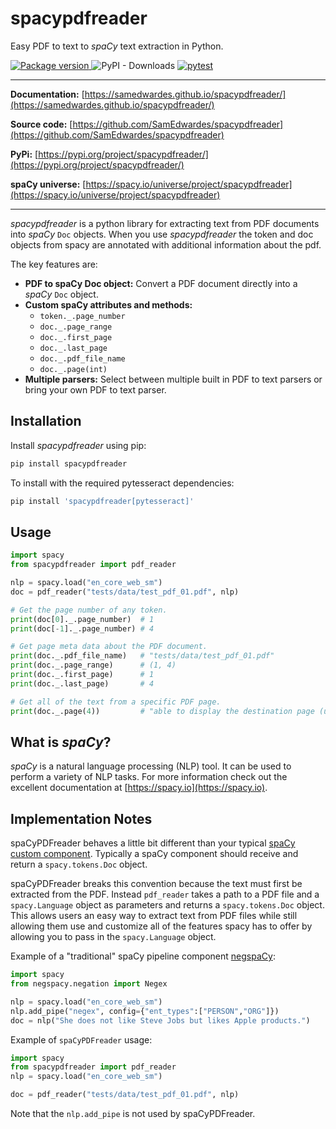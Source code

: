 # spacypdfreader

Easy PDF to text to *spaCy* text extraction in Python.

<p>
    <!-- PyPI version -->
    <a href="https://pypi.org/project/spacypdfreader" target="_blank">
        <img src="https://img.shields.io/pypi/v/spacypdfreader?color=%2334D058&label=pypi%20package" alt="Package version">
    </a>
    <!-- PyPi Downloads -->
    <img alt="PyPI - Downloads" src="https://img.shields.io/pypi/dm/spacypdfreader?label=PyPi%20downloads">
    <!-- Pytest -->
    <a href="https://github.com/SamEdwardes/spacypdfreader/actions/workflows/pytest.yml" target="_blank">
        <img src="https://github.com/SamEdwardes/spacypdfreader/actions/workflows/pytest.yml/badge.svg" alt="pytest">
    </a>
</p>

<hr></hr>

**Documentation:** [https://samedwardes.github.io/spacypdfreader/](https://samedwardes.github.io/spacypdfreader/)

**Source code:** [https://github.com/SamEdwardes/spacypdfreader](https://github.com/SamEdwardes/spacypdfreader)

**PyPi:** [https://pypi.org/project/spacypdfreader/](https://pypi.org/project/spacypdfreader/)

**spaCy universe:** [https://spacy.io/universe/project/spacypdfreader](https://spacy.io/universe/project/spacypdfreader)

<hr></hr>

*spacypdfreader* is a python library for extracting text from PDF documents into *spaCy* `Doc` objects. When you use *spacypdfreader* the token and doc objects from spacy are annotated with additional information about the pdf.

The key features are:

- **PDF to spaCy Doc object:** Convert a PDF document directly into a *spaCy* `Doc` object.
- **Custom spaCy attributes and methods:**
    - `token._.page_number`
    - `doc._.page_range`
    - `doc._.first_page`
    - `doc._.last_page`
    - `doc._.pdf_file_name`
    - `doc._.page(int)`
- **Multiple parsers:** Select between multiple built in PDF to text parsers or bring your own PDF to text parser.

## Installation

Install *spacypdfreader* using pip:

```bash
pip install spacypdfreader
```

To install with the required pytesseract dependencies:

```bash
pip install 'spacypdfreader[pytesseract]'
```

## Usage

```python
import spacy
from spacypdfreader import pdf_reader

nlp = spacy.load("en_core_web_sm")
doc = pdf_reader("tests/data/test_pdf_01.pdf", nlp)

# Get the page number of any token.
print(doc[0]._.page_number)  # 1
print(doc[-1]._.page_number) # 4

# Get page meta data about the PDF document.
print(doc._.pdf_file_name)   # "tests/data/test_pdf_01.pdf"
print(doc._.page_range)      # (1, 4)
print(doc._.first_page)      # 1
print(doc._.last_page)       # 4

# Get all of the text from a specific PDF page.
print(doc._.page(4))         # "able to display the destination page (unless..."
```

## What is *spaCy*?

*spaCy* is a natural language processing (NLP) tool. It can be used to perform a variety of NLP tasks. For more information check out the excellent documentation at [https://spacy.io](https://spacy.io).

## Implementation Notes

spaCyPDFreader behaves a little bit different than your typical [spaCy custom component](https://spacy.io/usage/processing-pipelines#custom-components). Typically a spaCy component should receive and return a `spacy.tokens.Doc` object.

spaCyPDFreader breaks this convention because the text must first be extracted from the PDF. Instead `pdf_reader` takes a path to a PDF file and a `spacy.Language` object as parameters and returns a `spacy.tokens.Doc` object. This allows users an easy way to extract text from PDF files while still allowing them use and customize all of the features spacy has to offer by allowing you to pass in the `spacy.Language` object.

Example of a "traditional" spaCy pipeline component [negspaCy](https://spacy.io/universe/project/negspacy):

```python
import spacy
from negspacy.negation import Negex

nlp = spacy.load("en_core_web_sm")
nlp.add_pipe("negex", config={"ent_types":["PERSON","ORG"]})
doc = nlp("She does not like Steve Jobs but likes Apple products.")
```

Example of `spaCyPDFreader` usage:

```python
import spacy
from spacypdfreader import pdf_reader
nlp = spacy.load("en_core_web_sm")

doc = pdf_reader("tests/data/test_pdf_01.pdf", nlp)
```

Note that the `nlp.add_pipe` is not used by spaCyPDFreader.
